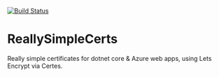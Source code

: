 [![Build Status](https://dev.azure.com/danmann/ReallySimpleCerts/_apis/build/status/ReallySimpleCerts.Core?branchName=master)](https://dev.azure.com/danmann/ReallySimpleCerts/_build/latest?definitionId=2&branchName=master)

# ReallySimpleCerts
Really simple certificates for dotnet core &amp; Azure web apps, using Lets Encrypt via Certes.
